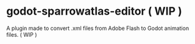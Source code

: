 # godot-sparrowatlas-editor ( WIP )
A plugin made to convert .xml files from Adobe Flash to Godot animation files. ( WIP )
